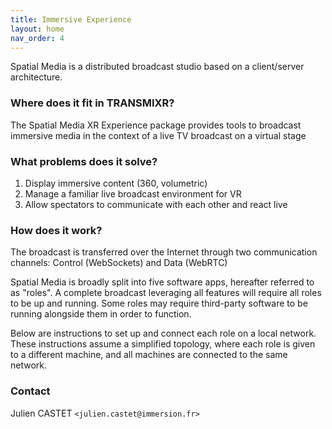 ```yaml
---
title: Immersive Experience
layout: home
nav_order: 4
---
```


Spatial Media is a distributed broadcast studio based on a client/server architecture.

### Where does it fit in TRANSMIXR?
The Spatial Media XR Experience package provides tools to broadcast immersive media in the context of a live TV broadcast on a virtual stage

### What problems does it solve?
1. Display immersive content (360, volumetric)
2. Manage a familiar live broadcast environment for VR
3. Allow spectators to communicate with each other and react live

### How does it work?
The broadcast is transferred over the Internet through two communication channels: Control (WebSockets) and Data (WebRTC)

Spatial Media is broadly split into five software apps, hereafter referred to as "roles". A complete broadcast leveraging all features will require all roles to be up and running. Some roles may require third-party software to be running alongside them in order to function.

Below are instructions to set up and connect each role on a local network. These instructions assume a simplified topology, where each role is given to a different machine, and all machines are connected to the same network.

### Contact
Julien CASTET `<julien.castet@immersion.fr>`
